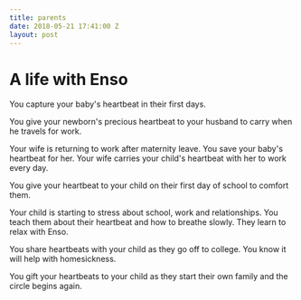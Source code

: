 ```yaml
---
title: parents
date: 2018-05-21 17:41:00 Z
layout: post
---
```


# A life with Enso 

You capture your baby's heartbeat in their first days. 

You give your newborn's precious heartbeat to your husband to carry when he travels for work.

Your wife is returning to work after maternity leave. You save your baby's heartbeat for her. Your wife carries your child's heartbeat with her to work every day. 

You give your heartbeat to your child on their first day of school to comfort them. 

Your child is starting to stress about school, work and relationships. You teach them about their heartbeat and how to breathe slowly. They learn to relax with Enso. 

You share heartbeats with your child as they go off to college. You know it will help with homesickness. 

You gift your heartbeats to your child as they start their own family and the circle begins again. 